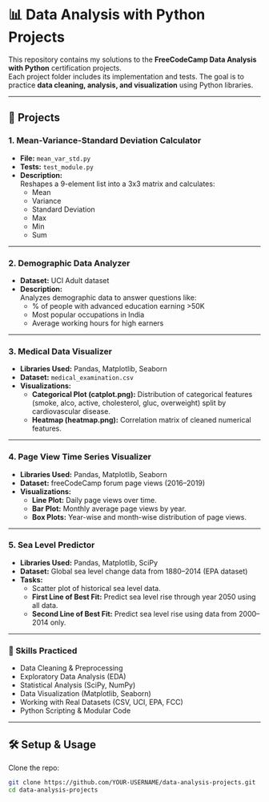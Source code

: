 # 📊 Data Analysis with Python Projects

This repository contains my solutions to the **FreeCodeCamp Data Analysis with Python** certification projects.  
Each project folder includes its implementation and tests. The goal is to practice **data cleaning, analysis, and visualization** using Python libraries.

---

## 🚀 Projects

### 1. Mean-Variance-Standard Deviation Calculator
- **File:** `mean_var_std.py`  
- **Tests:** `test_module.py`  
- **Description:**  
  Reshapes a 9-element list into a 3x3 matrix and calculates:
  - Mean
  - Variance
  - Standard Deviation
  - Max
  - Min
  - Sum  

---

### 2. Demographic Data Analyzer
- **Dataset:** UCI Adult dataset  
- **Description:**  
  Analyzes demographic data to answer questions like:
  - % of people with advanced education earning >50K  
  - Most popular occupations in India  
  - Average working hours for high earners  

---

### 3. Medical Data Visualizer
- **Libraries Used:** Pandas, Matplotlib, Seaborn  
- **Dataset:** `medical_examination.csv`  
- **Visualizations:**  
  - **Categorical Plot (catplot.png):** Distribution of categorical features (smoke, alco, active, cholesterol, gluc, overweight) split by cardiovascular disease.  
  - **Heatmap (heatmap.png):** Correlation matrix of cleaned numerical features.  

---

### 4. Page View Time Series Visualizer
- **Libraries Used:** Pandas, Matplotlib, Seaborn  
- **Dataset:** freeCodeCamp forum page views (2016–2019)  
- **Visualizations:**  
  - **Line Plot:** Daily page views over time.  
  - **Bar Plot:** Monthly average page views by year.  
  - **Box Plots:** Year-wise and month-wise distribution of page views.  

---

### 5. Sea Level Predictor
- **Libraries Used:** Pandas, Matplotlib, SciPy  
- **Dataset:** Global sea level change data from 1880–2014 (EPA dataset)  
- **Tasks:**  
  - Scatter plot of historical sea level data.  
  - **First Line of Best Fit:** Predict sea level rise through year 2050 using all data.  
  - **Second Line of Best Fit:** Predict sea level rise using data from 2000–2014 only.  

---

### 📌 Skills Practiced
  - Data Cleaning & Preprocessing
  - Exploratory Data Analysis (EDA)
  - Statistical Analysis (SciPy, NumPy)
  - Data Visualization (Matplotlib, Seaborn)
  - Working with Real Datasets (CSV, UCI, EPA, FCC)
  - Python Scripting & Modular Code

---

## 🛠️ Setup & Usage

Clone the repo:
```bash
git clone https://github.com/YOUR-USERNAME/data-analysis-projects.git
cd data-analysis-projects

